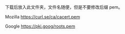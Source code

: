 下载后放入此文件夹，文件名随便，但是不要修改后缀 pem。

Mozilla
https://curl.se/ca/cacert.pem

Google
https://pki.goog/roots.pem
